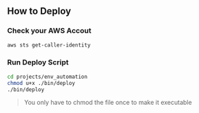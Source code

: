 ## How to Deploy

### Check your AWS Accout

```sh
aws sts get-caller-identity
```

### Run Deploy Script
```sh
cd projects/env_automation
chmod u+x ./bin/deploy
./bin/deploy
```

> You only have to chmod the file once to make it executable